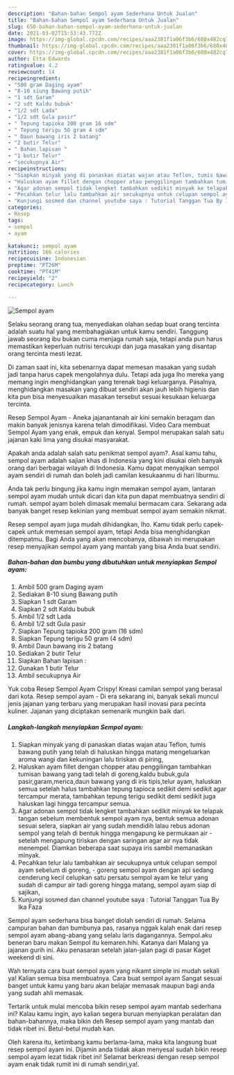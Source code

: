 ```yaml
---
description: "Bahan-bahan Sempol ayam Sederhana Untuk Jualan"
title: "Bahan-bahan Sempol ayam Sederhana Untuk Jualan"
slug: 650-bahan-bahan-sempol-ayam-sederhana-untuk-jualan
date: 2021-03-02T15:53:43.772Z
image: https://img-global.cpcdn.com/recipes/aaa2381f1a06f3b6/680x482cq70/sempol-ayam-foto-resep-utama.jpg
thumbnail: https://img-global.cpcdn.com/recipes/aaa2381f1a06f3b6/680x482cq70/sempol-ayam-foto-resep-utama.jpg
cover: https://img-global.cpcdn.com/recipes/aaa2381f1a06f3b6/680x482cq70/sempol-ayam-foto-resep-utama.jpg
author: Etta Edwards
ratingvalue: 4.2
reviewcount: 14
recipeingredient:
- "500 gram Daging ayam"
- "8-10 siung Bawang putih"
- "1 sdt Garam"
- "2 sdt Kaldu bubuk"
- "1/2 sdt Lada"
- "1/2 sdt Gula pasir"
- " Tepung tapioka 200 gram 16 sdm"
- " Tepung terigu 50 gram 4 sdm"
- " Daun bawang iris 2 batang"
- "2 butir Telur"
- " Bahan lapisan "
- "1 butir Telur"
- "secukupnya Air"
recipeinstructions:
- "Siapkan minyak yang di panaskan diatas wajan atau Teflon, tumis bawang putih yang telah di haluskan hingga matang mengeluarkan aroma wangi dan kekuningan lalu tiriskan di piring,"
- "Haluskan ayam fillet dengan chopper atau penggilingan tambahkan tumisan bawang yang tadi telah di goreng,kaldu bubuk,gula pasir,garam,merica,daun bawang yang di iris tipis,telur ayam, haluskan semua setelah halus tambahkan tepung tapioca sedikit demi sedikit agar tercampur merata, tambahkan tepung terigu sedikit demi sedikit juga haluskan lagi hingga tercampur semua."
- "Agar adonan sempol tidak lengket tambahkan sedikit minyak ke telapak tangan sebelum membentuk sempol ayam nya, bentuk semua adonan sesuai selera, siapkan air yang sudah mendidih lalau rebus adonan sempol yang telah di bentuk hingga mengapung ke permukaan air setelah mengapung tiriskan dengan saringan agar air nya tidak menempel. Diamkan beberapa saat supaya iris sambil memanaskan minyak."
- "Pecahkan telur lalu tambahkan air secukupnya untuk celupan sempol ayam sebelum di goreng, goreng sempol ayam dengan api sedang cenderung kecil celupkan satu persatu sempol ayam ke telur yang sudah di campur air tadi goreng hingga matang, sempol ayam siap di sajikan,"
- "Kunjungi sosmed dan channel youtube saya : Tutorial Tanggan Tua By Ika Faza"
categories:
- Resep
tags:
- sempol
- ayam

katakunci: sempol ayam 
nutrition: 166 calories
recipecuisine: Indonesian
preptime: "PT26M"
cooktime: "PT41M"
recipeyield: "2"
recipecategory: Lunch

---
```



![Sempol ayam](https://img-global.cpcdn.com/recipes/aaa2381f1a06f3b6/680x482cq70/sempol-ayam-foto-resep-utama.jpg)

Selaku seorang orang tua, menyediakan olahan sedap buat orang tercinta adalah suatu hal yang membahagiakan untuk kamu sendiri. Tanggung jawab seorang ibu bukan cuma menjaga rumah saja, tetapi anda pun harus memastikan keperluan nutrisi tercukupi dan juga masakan yang disantap orang tercinta mesti lezat.

Di zaman  saat ini, kita sebenarnya dapat memesan masakan yang sudah jadi tanpa harus capek mengolahnya dulu. Tetapi ada juga lho mereka yang memang ingin menghidangkan yang terenak bagi keluarganya. Pasalnya, menghidangkan masakan yang dibuat sendiri akan jauh lebih higienis dan kita pun bisa menyesuaikan masakan tersebut sesuai kesukaan keluarga tercinta. 

Resep Sempol Ayam - Aneka jajanantanah air kini semakin beragam dan makin banyak jenisnya karena telah dimodifikasi. Video Cara membuat Sempol Ayam yang enak, empuk dan kenyal. Sempol merupakan salah satu jajanan kaki lima yang disukai masyarakat.

Apakah anda adalah salah satu penikmat sempol ayam?. Asal kamu tahu, sempol ayam adalah sajian khas di Indonesia yang kini disukai oleh banyak orang dari berbagai wilayah di Indonesia. Kamu dapat menyajikan sempol ayam sendiri di rumah dan boleh jadi camilan kesukaanmu di hari liburmu.

Anda tak perlu bingung jika kamu ingin memakan sempol ayam, lantaran sempol ayam mudah untuk dicari dan kita pun dapat membuatnya sendiri di rumah. sempol ayam boleh dimasak memalui bermacam cara. Sekarang ada banyak banget resep kekinian yang membuat sempol ayam semakin nikmat.

Resep sempol ayam juga mudah dihidangkan, lho. Kamu tidak perlu capek-capek untuk memesan sempol ayam, tetapi Anda bisa menghidangkan ditempatmu. Bagi Anda yang akan mencobanya, dibawah ini merupakan resep menyajikan sempol ayam yang mantab yang bisa Anda buat sendiri.

<!--inarticleads1-->

##### Bahan-bahan dan bumbu yang dibutuhkan untuk menyiapkan Sempol ayam:

1. Ambil 500 gram Daging ayam
1. Sediakan 8-10 siung Bawang putih
1. Siapkan 1 sdt Garam
1. Siapkan 2 sdt Kaldu bubuk
1. Ambil 1/2 sdt Lada
1. Ambil 1/2 sdt Gula pasir
1. Siapkan  Tepung tapioka 200 gram (16 sdm)
1. Siapkan  Tepung terigu 50 gram (4 sdm)
1. Ambil  Daun bawang iris 2 batang
1. Sediakan 2 butir Telur
1. Siapkan  Bahan lapisan :
1. Gunakan 1 butir Telur
1. Ambil secukupnya Air


Yuk coba Resep Sempol Ayam Crispy! Kreasi camilan sempol yang berasal dari kota. Resep sempol ayam - Di era sekarang ini, banyak sekali muncul jenis jajanan yang terbaru yang merupakan hasil inovasi para pecinta kuliner. Jajanan yang diciptakan semenarik mungkin baik dari. 

<!--inarticleads2-->

##### Langkah-langkah menyiapkan Sempol ayam:

1. Siapkan minyak yang di panaskan diatas wajan atau Teflon, tumis bawang putih yang telah di haluskan hingga matang mengeluarkan aroma wangi dan kekuningan lalu tiriskan di piring,
1. Haluskan ayam fillet dengan chopper atau penggilingan tambahkan tumisan bawang yang tadi telah di goreng,kaldu bubuk,gula pasir,garam,merica,daun bawang yang di iris tipis,telur ayam, haluskan semua setelah halus tambahkan tepung tapioca sedikit demi sedikit agar tercampur merata, tambahkan tepung terigu sedikit demi sedikit juga haluskan lagi hingga tercampur semua.
1. Agar adonan sempol tidak lengket tambahkan sedikit minyak ke telapak tangan sebelum membentuk sempol ayam nya, bentuk semua adonan sesuai selera, siapkan air yang sudah mendidih lalau rebus adonan sempol yang telah di bentuk hingga mengapung ke permukaan air - setelah mengapung tiriskan dengan saringan agar air nya tidak menempel. Diamkan beberapa saat supaya iris sambil memanaskan minyak.
1. Pecahkan telur lalu tambahkan air secukupnya untuk celupan sempol ayam sebelum di goreng, - goreng sempol ayam dengan api sedang cenderung kecil celupkan satu persatu sempol ayam ke telur yang sudah di campur air tadi goreng hingga matang, sempol ayam siap di sajikan,
1. Kunjungi sosmed dan channel youtube saya : Tutorial Tanggan Tua By Ika Faza


Sempol ayam sederhana bisa banget diolah sendiri di rumah. Selama campuran bahan dan bumbunya pas, rasanya nggak kalah enak dari resep sempol ayam abang-abang yang selalu laris dagangannya. Sempol.aku beneran baru makan Sempol itu kemaren.hihi. Katanya dari Malang ya jajanan gurih ini. Aku penasaran setelah jalan-jalan pagi di pasar Kaget weekend di sini. 

Wah ternyata cara buat sempol ayam yang nikamt simple ini mudah sekali ya! Kalian semua bisa membuatnya. Cara buat sempol ayam Sangat sesuai banget untuk kamu yang baru akan belajar memasak maupun bagi anda yang sudah ahli memasak.

Tertarik untuk mulai mencoba bikin resep sempol ayam mantab sederhana ini? Kalau kamu ingin, ayo kalian segera buruan menyiapkan peralatan dan bahan-bahannya, maka bikin deh Resep sempol ayam yang mantab dan tidak ribet ini. Betul-betul mudah kan. 

Oleh karena itu, ketimbang kamu berlama-lama, maka kita langsung buat resep sempol ayam ini. Dijamin anda tiidak akan menyesal sudah bikin resep sempol ayam lezat tidak ribet ini! Selamat berkreasi dengan resep sempol ayam enak tidak rumit ini di rumah sendiri,ya!.

